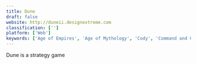 ```yaml
---
title: Dune
draft: false 
website: http://duneii.designextreme.com
classification: ['']
platform: ['Web']
keywords: ['Age of Empires', 'Age of Mythology', 'Cody', 'Command and Conquer', 'Dune Legacy', 'Earth', 'Empire Earth', 'Facebook Blueprint', 'Flowers For Algernon', 'One Month Skill', 'One Month iOS', 'Ray', 'Redfin', 'Starcraft', 'Stronghold', 'The Demon Cycle', 'Unified Remote', 'Warcraft III', 'Warzone 2100', 'Zaption']
---
```

Dune is a strategy game